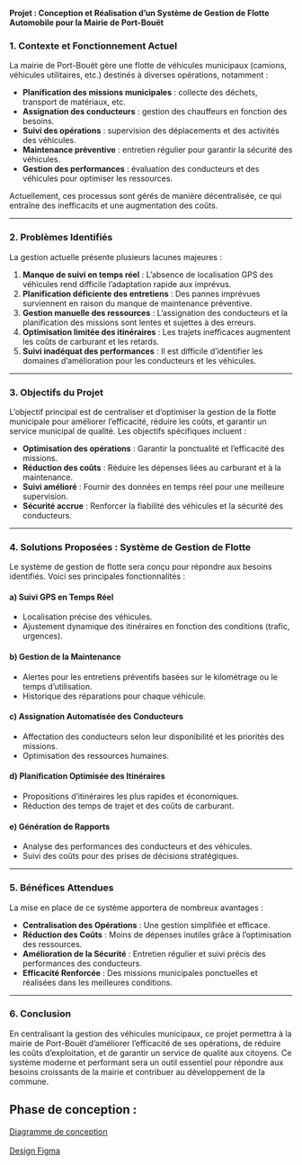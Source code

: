 **Projet : Conception et Réalisation d’un Système de Gestion de Flotte Automobile pour la Mairie de Port-Bouët**

### 1. **Contexte et Fonctionnement Actuel**

La mairie de Port-Bouët gère une flotte de véhicules municipaux (camions, véhicules utilitaires, etc.) destinés à diverses opérations, notamment :

- **Planification des missions municipales** : collecte des déchets, transport de matériaux, etc.
- **Assignation des conducteurs** : gestion des chauffeurs en fonction des besoins.
- **Suivi des opérations** : supervision des déplacements et des activités des véhicules.
- **Maintenance préventive** : entretien régulier pour garantir la sécurité des véhicules.
- **Gestion des performances** : évaluation des conducteurs et des véhicules pour optimiser les ressources.

Actuellement, ces processus sont gérés de manière décentralisée, ce qui entraîne des inefficacits et une augmentation des coûts.

---

### 2. **Problèmes Identifiés**

La gestion actuelle présente plusieurs lacunes majeures :

1. **Manque de suivi en temps réel** : L’absence de localisation GPS des véhicules rend difficile l’adaptation rapide aux imprévus.
2. **Planification déficiente des entretiens** : Des pannes imprévues surviennent en raison du manque de maintenance préventive.
3. **Gestion manuelle des ressources** : L’assignation des conducteurs et la planification des missions sont lentes et sujettes à des erreurs.
4. **Optimisation limitée des itinéraires** : Les trajets inefficaces augmentent les coûts de carburant et les retards.
5. **Suivi inadéquat des performances** : Il est difficile d’identifier les domaines d’amélioration pour les conducteurs et les véhicules.

---

### 3. **Objectifs du Projet**

L’objectif principal est de centraliser et d’optimiser la gestion de la flotte municipale pour améliorer l’efficacité, réduire les coûts, et garantir un service municipal de qualité. Les objectifs spécifiques incluent :

- **Optimisation des opérations** : Garantir la ponctualité et l’efficacité des missions.
- **Réduction des coûts** : Réduire les dépenses liées au carburant et à la maintenance.
- **Suivi amélioré** : Fournir des données en temps réel pour une meilleure supervision.
- **Sécurité accrue** : Renforcer la fiabilité des véhicules et la sécurité des conducteurs.

---

### 4. **Solutions Proposées : Système de Gestion de Flotte**

Le système de gestion de flotte sera conçu pour répondre aux besoins identifiés. Voici ses principales fonctionnalités :

#### a) **Suivi GPS en Temps Réel**
- Localisation précise des véhicules.
- Ajustement dynamique des itinéraires en fonction des conditions (trafic, urgences).

#### b) **Gestion de la Maintenance**
- Alertes pour les entretiens préventifs basées sur le kilométrage ou le temps d’utilisation.
- Historique des réparations pour chaque véhicule.

#### c) **Assignation Automatisée des Conducteurs**
- Affectation des conducteurs selon leur disponibilité et les priorités des missions.
- Optimisation des ressources humaines.

#### d) **Planification Optimisée des Itinéraires**
- Propositions d’itinéraires les plus rapides et économiques.
- Réduction des temps de trajet et des coûts de carburant.

#### e) **Génération de Rapports**
- Analyse des performances des conducteurs et des véhicules.
- Suivi des coûts pour des prises de décisions stratégiques.

---

### 5. **Bénéfices Attendues**

La mise en place de ce système apportera de nombreux avantages :

- **Centralisation des Opérations** : Une gestion simplifiée et efficace.
- **Réduction des Coûts** : Moins de dépenses inutiles grâce à l’optimisation des ressources.
- **Amélioration de la Sécurité** : Entretien régulier et suivi précis des performances des conducteurs.
- **Efficacité Renforcée** : Des missions municipales ponctuelles et réalisées dans les meilleures conditions.

---

### 6. **Conclusion**

En centralisant la gestion des véhicules municipaux, ce projet permettra à la mairie de Port-Bouët d’améliorer l’efficacité de ses opérations, de réduire les coûts d’exploitation, et de garantir un service de qualité aux citoyens. Ce système moderne et performant sera un outil essentiel pour répondre aux besoins croissants de la mairie et contribuer au développement de la commune.



## Phase de conception : 
<a href="https://drive.google.com/file/d/1xJNuM4RItAFEoX4M-2BJ3xnQZ5xqC77Z/view?usp=sharing">Diagramme de conception</a> <br><br>
<a href="https://www.figma.com/proto/FHK3YHVYJwAMyNVnWYuvYF/Proget-de-gestion-de-flotte-automobile?node-id=1-3&node-type=frame&t=V2cBFZecKndNpDRk-0&scaling=scale-down&content-scaling=fixed&page-id=0%3A1">Design Figma</a>
